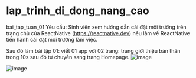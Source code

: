 # lap_trinh_di_dong_nang_cao
bai_tap_tuan_01 
Yêu cầu: Sinh viên xem hướng dẫn cài đặt môi trường trên trang chủ của ReactNative (https://reactnative.dev) nếu làm về ReactNative tiến hành cài đặt môi trường làm việc.

Sau đó làm bài tập 01: viết 01 app với 02 trang: trang giới thiệu bản thân trong 10s sau đó tự chuyển sang trang Homepage.
![image](https://github.com/user-attachments/assets/be2c9e22-710b-4af3-baa8-b30cbcb695e3)

![image](https://github.com/user-attachments/assets/072deeb3-bd48-4bbe-b495-65f1435ecda1)


